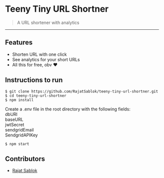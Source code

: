 # Teeny Tiny URL Shortner

> <Subtitle>
> A URL shortener with analytics

---

<!-- [![DOCS](https://img.shields.io/badge/Documentation-see%20docs-green?style=flat-square&logo=appveyor)](https://documenter.getpostman.com/view/8339014/T17Ge7XN) -->

## Features

- Shorten URL with one click
- See analytics for your short URLs
- All this for free, obv :heart:

## Instructions to run

```
$ git clone https://github.com/RajatSablok/teeny-tiny-url-shortner.git
$ cd teeny-tiny-url-shortner
$ npm install
```

Create a .env file in the root directory with the following fields:\
dbURI\
baseURL\
jwtSecret\
sendgridEmail\
SendgridAPIKey

```
$ npm start

```

## Contributors

- <a href="https://github.com/RajatSablok">Rajat Sablok</a>
